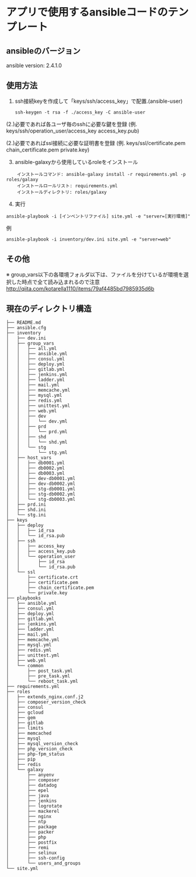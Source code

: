 # アプリで使用するansibleコードのテンプレート

## ansibleのバージョン
ansible version: 2.4.1.0


## 使用方法

1. ssh接続keyを作成して「keys/ssh/access_key」で配置.(ansible-user) <br />
    ```
    ssh-keygen -t rsa -f ./access_key -C ansible-user
    ```


(2.)必要であれば各ユーザ毎のsshに必要な鍵を登録 (例. keys/ssh/operation_user/access_key access_key.pub)

(2.)必要であればssl接続に必要な証明書を登録 (例. keys/ssl/certificate.pem chain_certificate.pem private.key)


3. ansible-galaxyから使用しているroleをインストール
```
    インストールコマンド: ansible-galaxy install -r requirements.yml -p roles/galaxy
    インストールロールリスト: requirements.yml
    インストールディレクトリ: roles/galaxy
```

4. 実行

`ansible-playbook -i [インベントリファイル] site.yml -e "server=[実行環境]"`

例
```shell
ansible-playbook -i inventory/dev.ini site.yml -e "server=web"
```


## その他

※ group_vars以下の各環境フォルダ以下は、ファイルを分けているが環境を選択した時点で全て読み込まれるので注意
http://qiita.com/kotarella1110/items/79af4485bd7985935d6b


## 現在のディレクトリ構造
```
├── README.md
├── ansible.cfg
├── inventory
│   ├── dev.ini
│   ├── group_vars
│   │   ├── all.yml
│   │   ├── ansible.yml
│   │   ├── consul.yml
│   │   ├── deploy.yml
│   │   ├── gitlab.yml
│   │   ├── jenkins.yml
│   │   ├── ladder.yml
│   │   ├── mail.yml
│   │   ├── memcache.yml
│   │   ├── mysql.yml
│   │   ├── redis.yml
│   │   ├── unittest.yml
│   │   ├── web.yml
│   │   ├── dev
│   │   │   └── dev.yml
│   │   ├── prd
│   │   │   └── prd.yml
│   │   ├── shd
│   │   │   └── shd.yml
│   │   └── stg
│   │       └── stg.yml
│   ├── host_vars
│   │   ├── db0001.yml
│   │   ├── db0002.yml
│   │   ├── db0003.yml
│   │   ├── dev-db0001.yml
│   │   ├── dev-db0002.yml
│   │   ├── stg-db0001.yml
│   │   ├── stg-db0002.yml
│   │   └── stg-db0003.yml
│   ├── prd.ini
│   ├── shd.ini
│   └── stg.ini
├── keys
│   ├── deploy
│   │   ├── id_rsa
│   │   └── id_rsa.pub
│   ├── ssh
│   │   ├── access_key
│   │   ├── access_key.pub
│   │   └── operation_user
│   │       ├── id_rsa
│   │       └── id_rsa.pub
│   └── ssl
│       ├── certificate.crt
│       ├── certificate.pem
│       ├── chain_certificate.pem
│       └── private.key
├── playbooks
│   ├── ansible.yml
│   ├── consul.yml
│   ├── deploy.yml
│   ├── gitlab.yml
│   ├── jenkins.yml
│   ├── ladder.yml
│   ├── mail.yml
│   ├── memcache.yml
│   ├── mysql.yml
│   ├── redis.yml
│   ├── unittest.yml
│   ├── web.yml
│   └── common
│       ├── post_task.yml
│       ├── pre_task.yml
│       └── reboot_task.yml
├── requirements.yml
├── roles
│   ├── extends_nginx.conf.j2
│   ├── composer_version_check
│   ├── consul
│   ├── gcloud
│   ├── gem
│   ├── gitlab
│   ├── limits
│   ├── memcached
│   ├── mysql
│   ├── mysql_version_check
│   ├── php_version_check
│   ├── php-fpm_status
│   ├── pip
│   ├── redis
│   └── galaxy
│       ├── anyenv
│       ├── composer
│       ├── datadog
│       ├── epel
│       ├── java
│       ├── jenkins
│       ├── logrotate
│       ├── mackerel
│       ├── nginx
│       ├── ntp
│       ├── package
│       ├── packer
│       ├── php
│       ├── postfix
│       ├── remi
│       ├── selinux
│       ├── ssh-config
│       └── users_and_groups
└── site.yml
```
